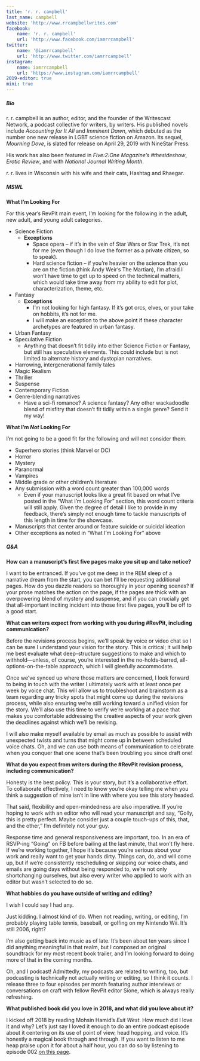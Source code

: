 ```yaml
---
title: 'r. r. campbell'
last_name: campbell
website: 'http://www.rrcampbellwrites.com'
facebook:
    name: 'r. r. campbell'
    url: 'http://www.facebook.com/iamrrcampbell'
twitter:
    name: '@iamrrcampbell'
    url: 'http://www.twitter.com/iamrrcampbell'
instagram:
    name: iamrrcampbell
    url: 'https://www.instagram.com/iamrrcampbell'
2019-editor: true
mini: true
---
```


##### Bio

r. r. campbell is an author, editor, and the founder of the Writescast Network, a podcast collective for writers, by writers. His published novels include _Accounting for It All_ and _Imminent Dawn_, which debuted as the number one new release in LGBT science fiction on Amazon. Its sequel, _Mourning Dove_, is slated for release on April 29, 2019 with NineStar Press.

His work has also been featured in _Five:2:One Magazine’s #thesideshow_, _Erotic Review_, and with _National Journal Writing Month_.

r. r. lives in Wisconsin with his wife and their cats, Hashtag and Rhaegar.

##### MSWL

**What I’m Looking For**

For this year’s RevPit main event, I’m looking for the following in the adult, new adult, and young adult categories. 

 * Science Fiction
     * **Exceptions**
         * Space opera – if it’s in the vein of Star Wars or Star Trek, it’s not for me (even though I do love the former as a private citizen, so to speak).
         * Hard science fiction – if you’re heavier on the science than you are on the fiction (think Andy Weir’s The Martian), I’m afraid I won’t have time to get up to speed on the technical matters, which would take time away from my ability to edit for plot, characterization, theme, etc.
 * Fantasy
     * **Exceptions**
         * I’m not looking for high fantasy. If it’s got orcs, elves, or your take on hobbits, it’s not for me.
         * I will make an exception to the above point if these character archetypes are featured in urban fantasy. 
 * Urban Fantasy
 * Speculative Fiction
     * Anything that doesn’t fit tidily into either Science Fiction or Fantasy, but still has speculative elements. This could include but is not limited to alternate history and dystopian narratives.
 * Harrowing, intergenerational family tales
 * Magic Realism
 * Thriller
 * Suspense
 * Contemporary Fiction
 * Genre-blending narratives
     * Have a sci-fi romance? A science fantasy? Any other wackadoodle blend of misfitry that doesn’t fit tidily within a single genre? Send it my way!

**What I’m _Not_ Looking For**

I’m not going to be a good fit for the following and will not consider them.

 * Superhero stories (think Marvel or DC)
 * Horror
 * Mystery
 * Paranormal
 * Vampires
 * Middle grade or other children’s literature
 * Any submission with a word count greater than 100,000 words
     * Even if your manuscript looks like a great fit based on what I’ve posted in the “What I’m Looking For” section, this word count criteria will still apply. Given the degree of detail I like to provide in my feedback, there’s simply not enough time to tackle manuscripts of this length in time for the showcase.
 * Manuscripts that center around or feature suicide or suicidal ideation
 * Other exceptions as noted in “What I’m Looking For” above

##### Q&A

**How can a manuscript’s first five pages make you sit up and take notice?**

I want to be entranced. If you’ve got me deep in the REM sleep of a narrative dream from the start, you can bet I’ll be requesting additional pages. How do you dazzle readers so thoroughly in your opening scenes? If your prose matches the action on the page, if the pages are thick with an overpowering blend of mystery and suspense, and if you can crucially get that all-important inciting incident into those first five pages, you’ll be off to a good start.
 
**What can writers expect from working with you during #RevPit, including communication?**

Before the revisions process begins, we’ll speak by voice or video chat so I can be sure I understand your vision for the story. This is critical; it will help me best evaluate what deep-structure suggestions to make and which to withhold&mdash;unless, of course, you’re interested in the no-holds-barred, all-options-on-the-table approach, which I will gleefully accommodate.

Once we’ve synced up where those matters are concerned, I look forward to being in touch with the writer I ultimately work with at least once per week by voice chat. This will allow us to troubleshoot and brainstorm as a team regarding any tricky spots that might come up during the revisions process, while also ensuring we’re still working toward a unified vision for the story. We’ll also use this time to verify we’re working at a pace that makes you comfortable addressing the creative aspects of your work given the deadlines against which we’ll be revising.

I will also make myself available by email as much as possible to assist with unexpected twists and turns that might come up in between scheduled voice chats. Oh, and we can use both means of communication to celebrate when you conquer that one scene that’s been troubling you since draft one!

**What do you expect from writers during the #RevPit revision process, including communication?**

Honesty is the best policy. This is your story, but it’s a collaborative effort. To collaborate effectively, I need to know you’re okay telling me when you think a suggestion of mine isn’t in line with where you see this story headed.

That said, flexibility and open-mindedness are also imperative. If you’re hoping to work with an editor who will read your manuscript and say, “Golly, this is pretty perfect. Maybe consider just a couple touch-ups of this, that, and the other,” I’m definitely not your guy.

Response time and general responsiveness are important, too. In an era of RSVP-ing “Going” on FB before bailing at the last minute, that won’t fly here. If we’re working together, I hope it’s because you’re serious about your work and really want to get your hands dirty. Things can, do, and will come up, but if we’re consistently rescheduling or skipping our voice chats, and emails are going days without being responded to, we’re not only shortchanging ourselves, but also every writer who applied to work with an editor but wasn’t selected to do so.
 
**What hobbies do you have outside of writing and editing?**

I wish I could say I had any.

Just kidding. I almost kind of do. When not reading, writing, or editing, I’m probably playing table tennis, baseball, or golfing on my Nintendo Wii. It’s still 2006, right?

I’m also getting back into music as of late. It’s been about ten years since I did anything meaningful in that realm, but I composed an original soundtrack for my most recent book trailer, and I’m looking forward to doing more of that in the coming months.

Oh, and I podcast! Admittedly, my podcasts are related to writing, too, but podcasting is technically not actually writing or editing, so I think it counts. I release three to four episodes per month featuring author interviews or conversations on craft with fellow RevPit editor Sione, which is always really refreshing.
 
**What published book did you love in 2018, and what did you love about it?**

I kicked off 2018 by reading Mohsin Hamid’s _Exit West_. How much did I love it and why? Let’s just say I loved it enough to do an entire podcast episode about it centering on its use of point of view, head hopping, and voice. It’s honestly a magical book through and through. If you want to listen to me heap praise upon it for about a half hour, you can do so by listening to episode 002 [on this page](https://writescast.net/podcasts/bibliobreakdown?target=_blank).
